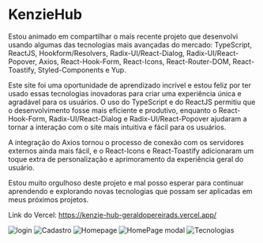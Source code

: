 # KenzieHub

Estou animado em compartilhar o mais recente projeto que desenvolvi usando algumas das tecnologias mais avançadas do mercado: TypeScript, ReactJS, Hookform/Resolvers, Radix-UI/React-Dialog, Radix-UI/React-Popover, Axios, React-Hook-Form, React-Icons, React-Router-DOM, React-Toastify, Styled-Components e Yup.

Este site foi uma oportunidade de aprendizado incrível e estou feliz por ter usado essas tecnologias inovadoras para criar uma experiência única e agradável para os usuários. O uso do TypeScript e do ReactJS permitiu que o desenvolvimento fosse mais eficiente e produtivo, enquanto o React-Hook-Form, Radix-UI/React-Dialog e Radix-UI/React-Popover ajudaram a tornar a interação com o site mais intuitiva e fácil para os usuários.

A integração do Axios tornou o processo de conexão com os servidores externos ainda mais fácil, e o React-Icons e React-Toastify adicionaram um toque extra de personalização e aprimoramento da experiência geral do usuário.

Estou muito orgulhoso deste projeto e mal posso esperar para continuar aprendendo e explorando novas tecnologias que possam ser aplicadas em meus próximos projetos.

Link do Vercel: https://kenzie-hub-geraldopereirads.vercel.app/


![login](https://user-images.githubusercontent.com/110185110/225340325-e3abe226-7c02-4ebb-9fbf-8c554ff14353.PNG)
![Cadastro](https://user-images.githubusercontent.com/110185110/225340349-aea16829-40fb-483a-b197-347e3ecd4b24.PNG)
![Homepage](https://user-images.githubusercontent.com/110185110/225340410-c555a49b-66de-4427-a6ca-f52c2dc291d9.PNG)
![HomePage modal](https://user-images.githubusercontent.com/110185110/225340419-85b173cc-a4c3-418b-9d51-a4513dd34ced.PNG)
![Tecnologias](https://user-images.githubusercontent.com/110185110/225340432-79de722f-c351-415f-8fa0-69253e7be341.PNG)
